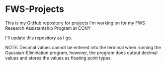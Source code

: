 # FWS-Projects

This is my GitHub repository for projects I'm working on for my FWS Research Assistantship Program at CCNY

I'll update this repository as I go.

NOTE: Decimal values cannot be entered into the terminal when running the Gaussian-Elimination program, however, the program does output decimal values and stores the values as floating point types.

